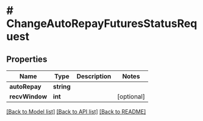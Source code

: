 # # ChangeAutoRepayFuturesStatusRequest

## Properties

Name | Type | Description | Notes
------------ | ------------- | ------------- | -------------
**autoRepay** | **string** |  |
**recvWindow** | **int** |  | [optional]

[[Back to Model list]](../../README.md#models) [[Back to API list]](../../README.md#endpoints) [[Back to README]](../../README.md)
